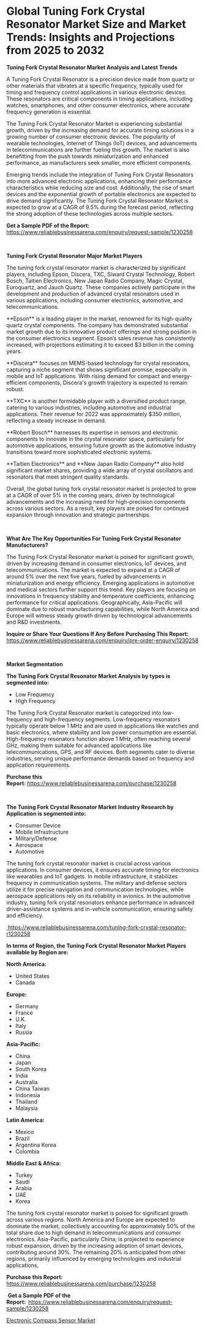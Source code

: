 <p><h1>Global Tuning Fork Crystal Resonator Market Size and Market Trends: Insights and Projections from 2025 to 2032</h1></p><p><strong>Tuning Fork Crystal Resonator Market Analysis and Latest Trends</strong></p>
<p><p>A Tuning Fork Crystal Resonator is a precision device made from quartz or other materials that vibrates at a specific frequency, typically used for timing and frequency control applications in various electronic devices. These resonators are critical components in timing applications, including watches, smartphones, and other consumer electronics, where accurate frequency generation is essential.</p><p>The Tuning Fork Crystal Resonator Market is experiencing substantial growth, driven by the increasing demand for accurate timing solutions in a growing number of consumer electronic devices. The popularity of wearable technologies, Internet of Things (IoT) devices, and advancements in telecommunications are further fueling this growth. The market is also benefitting from the push towards miniaturization and enhanced performance, as manufacturers seek smaller, more efficient components.</p><p>Emerging trends include the integration of Tuning Fork Crystal Resonators into more advanced electronic applications, enhancing their performance characteristics while reducing size and cost. Additionally, the rise of smart devices and the exponential growth of portable electronics are expected to drive demand significantly. The Tuning Fork Crystal Resonator Market is expected to grow at a CAGR of 9.5% during the forecast period, reflecting the strong adoption of these technologies across multiple sectors.</p></p>
<p><strong>Get a Sample PDF of the Report:&nbsp;</strong> <a href="https://www.reliablebusinessarena.com/enquiry/request-sample/1230258?utm_campaign=2468&utm_medium=2&utm_source=Github&utm_content=ia&utm_term=02032025&utm_id=tuning-fork-crystal-resonator">https://www.reliablebusinessarena.com/enquiry/request-sample/1230258</a></p>
<p>&nbsp;</p>
<p><strong>Tuning Fork Crystal Resonator Major Market Players</strong></p>
<p><p>The tuning fork crystal resonator market is characterized by significant players, including Epson, Discera, TXC, Siward Crystal Technology, Robert Bosch, Taitien Electronics, New Japan Radio Company, Magic Crystal, Euroquartz, and Jauch Quartz. These companies actively participate in the development and production of advanced crystal resonators used in various applications, including consumer electronics, automotive, and telecommunications.</p><p>**Epson** is a leading player in the market, renowned for its high-quality quartz crystal components. The company has demonstrated substantial market growth due to its innovative product offerings and strong position in the consumer electronics segment. Epson’s sales revenue has consistently increased, with projections estimating it to exceed $3 billion in the coming years.</p><p>**Discera** focuses on MEMS-based technology for crystal resonators, capturing a niche segment that shows significant promise, especially in mobile and IoT applications. With rising demand for compact and energy-efficient components, Discera's growth trajectory is expected to remain robust.</p><p>**TXC** is another formidable player with a diversified product range, catering to various industries, including automotive and industrial applications. Their revenue for 2022 was approximately $350 million, reflecting a steady increase in demand.</p><p>**Robert Bosch** harnesses its expertise in sensors and electronic components to innovate in the crystal resonator space, particularly for automotive applications, ensuring future growth as the automotive industry transitions toward more sophisticated electronic systems.</p><p>**Taitien Electronics** and **New Japan Radio Company** also hold significant market shares, providing a wide array of crystal oscillators and resonators that meet stringent quality standards.</p><p>Overall, the global tuning fork crystal resonator market is projected to grow at a CAGR of over 5% in the coming years, driven by technological advancements and the increasing need for high-precision components across various sectors. As a result, key players are poised for continued expansion through innovation and strategic partnerships.</p></p>
<p>&nbsp;</p>
<p><strong>What Are The Key Opportunities For Tuning Fork Crystal Resonator Manufacturers?</strong></p>
<p><p>The Tuning Fork Crystal Resonator market is poised for significant growth, driven by increasing demand in consumer electronics, IoT devices, and telecommunications. The market is expected to expand at a CAGR of around 5% over the next five years, fueled by advancements in miniaturization and energy efficiency. Emerging applications in automotive and medical sectors further support this trend. Key players are focusing on innovations in frequency stability and temperature coefficients, enhancing performance for critical applications. Geographically, Asia-Pacific will dominate due to robust manufacturing capabilities, while North America and Europe will witness steady growth driven by technological advancements and R&D investments.</p></p>
<p><strong>Inquire or Share Your Questions If Any Before Purchasing This Report:</strong> <a href="https://www.reliablebusinessarena.com/enquiry/pre-order-enquiry/1230258?utm_campaign=2468&utm_medium=2&utm_source=Github&utm_content=ia&utm_term=02032025&utm_id=tuning-fork-crystal-resonator">https://www.reliablebusinessarena.com/enquiry/pre-order-enquiry/1230258</a></p>
<p>&nbsp;</p>
<p><strong>Market Segmentation</strong></p>
<p><strong>The Tuning Fork Crystal Resonator Market Analysis by types is segmented into:</strong></p>
<p><ul><li>Low Frequency</li><li>High Frequency</li></ul></p>
<p><p>The Tuning Fork Crystal Resonator market is categorized into low-frequency and high-frequency segments. Low-frequency resonators typically operate below 1 MHz and are used in applications like watches and basic electronics, where stability and low power consumption are essential. High-frequency resonators function above 1 MHz, often reaching several GHz, making them suitable for advanced applications like telecommunications, GPS, and RF devices. Both segments cater to diverse industries, serving unique performance demands based on frequency and application requirements.</p></p>
<p><strong>Purchase this Report:&nbsp;</strong><a href="https://www.reliablebusinessarena.com/purchase/1230258?utm_campaign=2468&utm_medium=2&utm_source=Github&utm_content=ia&utm_term=02032025&utm_id=tuning-fork-crystal-resonator">https://www.reliablebusinessarena.com/purchase/1230258</a></p>
<p>&nbsp;</p>
<p><strong>The Tuning Fork Crystal Resonator Market Industry Research by Application is segmented into:</strong></p>
<p><ul><li>Consumer Device</li><li>Mobile Infrastructure</li><li>Military/Defense</li><li>Aerospace</li><li>Automotive</li></ul></p>
<p><p>The tuning fork crystal resonator market is crucial across various applications. In consumer devices, it ensures accurate timing for electronics like wearables and IoT gadgets. In mobile infrastructure, it stabilizes frequency in communication systems. The military and defense sectors utilize it for precise navigation and communication technologies, while aerospace applications rely on its reliability in avionics. In the automotive industry, tuning fork crystal resonators enhance performance in advanced driver-assistance systems and in-vehicle communication, ensuring safety and efficiency.</p></p>
<p><a href="https://www.reliablebusinessarena.com/tuning-fork-crystal-resonator-r1230258?utm_campaign=2468&utm_medium=2&utm_source=Github&utm_content=ia&utm_term=02032025&utm_id=tuning-fork-crystal-resonator">&nbsp;https://www.reliablebusinessarena.com/tuning-fork-crystal-resonator-r1230258</a></p>
<p><strong>In terms of Region, the Tuning Fork Crystal Resonator Market Players available by Region are:</strong></p>
<p>
    <p> <strong> North America: </strong>
        <ul>
            <li>United States</li>
            <li>Canada</li>
        </ul>
        </p> 
    <p> <strong> Europe: </strong>
        <ul>
            <li>Germany</li>
            <li>France</li>
            <li>U.K.</li>
            <li>Italy</li>
            <li>Russia</li>
        </ul>
        </p> 
    <p> <strong> Asia-Pacific: </strong>
        <ul>
            <li>China</li>
            <li>Japan</li>
            <li>South Korea</li>
            <li>India</li>
            <li>Australia</li>
            <li>China Taiwan</li>
            <li>Indonesia</li>
            <li>Thailand</li>
            <li>Malaysia</li>
        </ul>
        </p> 
    <p> <strong> Latin America: </strong>
        <ul>
            <li>Mexico</li>
            <li>Brazil</li>
            <li>Argentina Korea</li>
            <li>Colombia</li>
        </ul>
        </p> 
    <p> <strong> Middle East & Africa: </strong>
        <ul>
            <li>Turkey</li>
            <li>Saudi</li>
            <li>Arabia</li>
            <li>UAE</li>
            <li>Korea</li>
        </ul>
    </p>
    </p>
<p><p>The tuning fork crystal resonator market is poised for significant growth across various regions. North America and Europe are expected to dominate the market, collectively accounting for approximately 50% of the total share due to high demand in telecommunications and consumer electronics. Asia-Pacific, particularly China, is projected to experience robust expansion, driven by the increasing adoption of smart devices, contributing around 30%. The remaining 20% is anticipated from other regions, primarily influenced by emerging technologies and industrial applications.</p></p>
<p><strong>Purchase this Report: </strong><a href="https://www.reliablebusinessarena.com/purchase/1230258?utm_campaign=2468&utm_medium=2&utm_source=Github&utm_content=ia&utm_term=02032025&utm_id=tuning-fork-crystal-resonator">https://www.reliablebusinessarena.com/purchase/1230258</a></p>
<p>&nbsp;<strong>Get a Sample PDF of the Report:&nbsp;&nbsp;</strong><a href="https://www.reliablebusinessarena.com/enquiry/request-sample/1230258?utm_campaign=2468&utm_medium=2&utm_source=Github&utm_content=ia&utm_term=02032025&utm_id=tuning-fork-crystal-resonator">https://www.reliablebusinessarena.com/enquiry/request-sample/1230258</a></p>
<p><strong></strong></p>
<p><p><a href="https://github.com/barnickclara79/Market-Research-Report-List-1/blob/main/electronic-compass-sensor-market.md?utm_campaign=2468&utm_medium=2&utm_source=Github&utm_content=ia&utm_term=02032025&utm_id=tuning-fork-crystal-resonator">Electronic Compass Sensor Market</a></p></p>